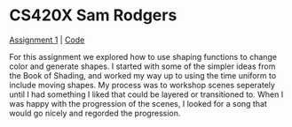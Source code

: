 # CS420X Sam Rodgers

[Assignment 1](https://youtu.be/4l9A0Cm6CSI) | [Code](https://github.com/samuelrodgers/CS420X_Sam_Rodgers/blob/d3d7deddce86d5c1c6702207ec20ddc38d6eaade/Assignment1_Code.txt)

For this assignment we explored how to use shaping functions to change color and generate shapes. I started with some of the simpler ideas from the Book of Shading, and worked my way up to using the time uniform to include moving shapes. My process was to workshop scenes seperately until I had something I liked that could be layered or transitioned to. When I was happy with the progression of the scenes, I looked for a song that would go nicely and regorded the progression.
